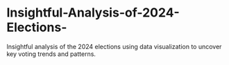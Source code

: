 # Insightful-Analysis-of-2024-Elections-
Insightful analysis of the 2024 elections using data visualization to uncover key voting trends and patterns.
